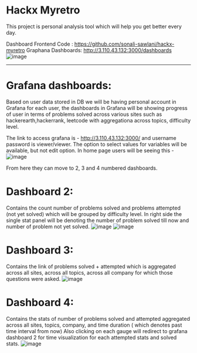 # Hackx Myretro

This project is personal analysis tool which will help you get better every day.

Dashboard Frontend Code : https://github.com/sonali-sawlani/hackx-myretro
Graphana Dashboards: http://3.110.43.132:3000/dashboards
![image](https://user-images.githubusercontent.com/26659421/136685327-e6374977-fe90-4ef8-b2f0-3925c7037105.png)


---------------------------------------

# Grafana dashboards:
Based on user data stored in DB we will be having personal account in Grafana for each user, the dashboards in Grafana will be showing progress of user in terms of problems solved across various sites such as hackerearth,hackerrank, leetcode with aggregationa across topics, difficulty level.

The link to access grafana is - http://3.110.43.132:3000/ and username password is viewer/viewer. The option to select values for variables will be available, but not edit option. 
In home page users will be seeing this - 
![image](https://user-images.githubusercontent.com/30981073/136684137-b3406cae-b712-4ddc-832e-b9894ac96b75.png)

From here they can move to 2, 3 and 4 numbered dashboards.
# Dashboard 2:
Contains the count number of problems solved and problems attempted (not yet solved) which will be grouped by difficulty level. In right side the single stat
panel will be denoting the number of problem solved till now and number of problem not yet solved.
![image](https://user-images.githubusercontent.com/30981073/136684265-79d3c53c-1ed1-4257-8102-6a1ce376899f.png)
![image](https://user-images.githubusercontent.com/30981073/136684314-d2658822-f878-4adc-a072-259c8fbe375f.png)


# Dashboard 3:
Contains the link of problems solved + attempted which is aggregated across all sites, across all topics, across all company for which those questions were asked.
![image](https://user-images.githubusercontent.com/30981073/136684334-7ead004e-e7de-4559-ae0d-962bee8c467f.png)


# Dashboard 4:
Contains the stats of number of problems solved and attempted aggregated across all sites, topics, company, and time duration ( which denotes past time interval from now)
Also clicking on each gauge will redirect to grafana dashboard 2 for time visualization for each attempted stats and solved stats.
![image](https://user-images.githubusercontent.com/30981073/136684393-80c56a83-4685-40e0-8903-a2788e552a44.png)
